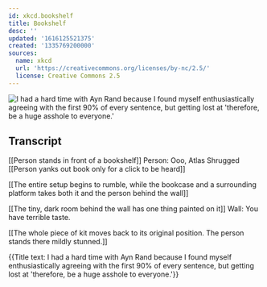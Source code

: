 ```yaml
---
id: xkcd.bookshelf
title: Bookshelf
desc: ''
updated: '1616125521375'
created: '1335769200000'
sources:
  name: xkcd
  url: 'https://creativecommons.org/licenses/by-nc/2.5/'
  license: Creative Commons 2.5
---
```

![I had a hard time with Ayn Rand because I found myself enthusiastically agreeing with the first 90% of every sentence, but getting lost at 'therefore, be a huge asshole to everyone.'](https://imgs.xkcd.com/comics/bookshelf.png)

## Transcript
[[Person stands in front of a bookshelf]]
Person: Ooo, Atlas Shrugged
[[Person yanks out book only for a click to be heard]]

[[The entire setup begins to rumble, while the bookcase and a surrounding platform takes both it and the person behind the wall]]

[[The tiny, dark room behind the wall has one thing painted on it]]
Wall: You have terrible taste.

[[The whole piece of kit moves back to its original position.  The person stands there mildly stunned.]]

{{Title text: I had a hard time with Ayn Rand because I found myself enthusiastically agreeing with the first 90% of every sentence, but getting lost at 'therefore, be a huge asshole to everyone.'}}
